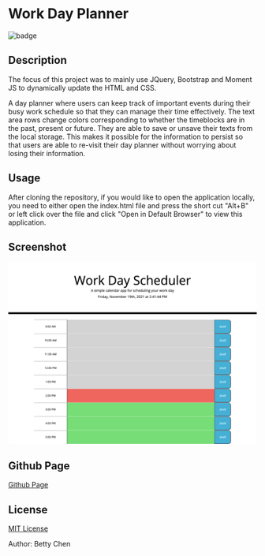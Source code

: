 # Work Day Planner

![badge](https://img.shields.io/badge/license-MIT-blue)

## **Description**

The focus of this project was to mainly use JQuery, Bootstrap and Moment JS to dynamically update the HTML and CSS.

A day planner where users can keep track of important events during their busy work schedule so that they can manage their time effectively. The text area rows change colors corresponding to whether the timeblocks are in the past, present or future. They are able to save or unsave their texts from the local storage. This makes it possible for the information to persist so that users are able to re-visit their day planner without worrying about losing their information.

## Usage

After cloning the repository, if you would like to open the application locally, you need to either open the index.html file and press the short cut "Alt+B" or left click over the file and click "Open in Default Browser" to view this application.

## **Screenshot**

<img src="./Assets/img/dayplanner.png" alt="Screenshot of Work Day Planner"/>

## **Github Page**

[Github Page](https://bchen41.github.io/Day-Planner/)

## License

[MIT License](https://github.com/bchen41/Day-Planner/blob/main/LICENSE)

Author: Betty Chen
